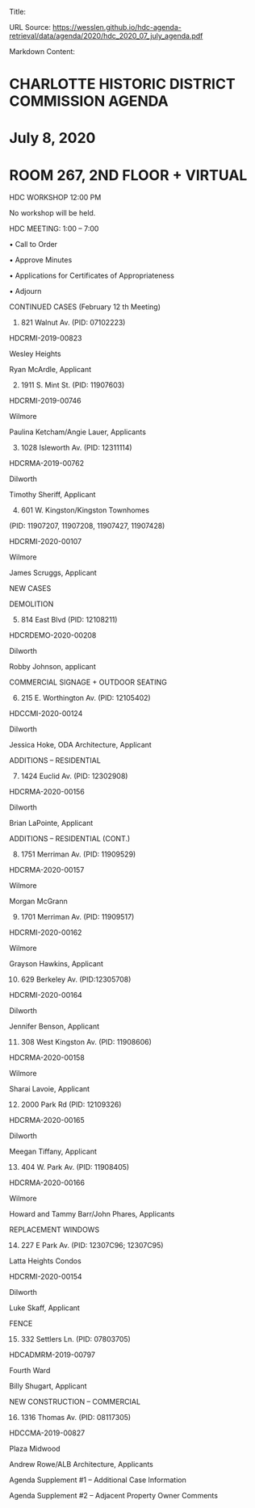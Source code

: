 Title: 

URL Source: https://wesslen.github.io/hdc-agenda-retrieval/data/agenda/2020/hdc_2020_07_july_agenda.pdf

Markdown Content:
# CHARLOTTE HISTORIC DISTRICT COMMISSION AGENDA 

# July 8, 2020 

# ROOM 267, 2ND FLOOR + VIRTUAL 

HDC WORKSHOP 12:00 PM 

No workshop will be held. 

HDC MEETING: 1:00 – 7:00 

• Call to Order 

• Approve Minutes 

• Applications for Certificates of Appropriateness 

• Adjourn 

CONTINUED CASES (February 12 th Meeting) 

1. 821 Walnut Av. (PID: 07102223) 

HDCRMI-2019-00823 

Wesley Heights 

Ryan McArdle, Applicant 

2. 1911 S. Mint St. (PID: 11907603) 

HDCRMI-2019-00746 

Wilmore 

Paulina Ketcham/Angie Lauer, Applicants 

3. 1028 Isleworth Av. (PID: 12311114) 

HDCRMA-2019-00762 

Dilworth 

Timothy Sheriff, Applicant 

4. 601 W. Kingston/Kingston Townhomes 

(PID: 11907207, 11907208, 11907427, 11907428) 

HDCRMI-2020-00107 

Wilmore 

James Scruggs, Applicant 

NEW CASES 

DEMOLITION 

5. 814 East Blvd (PID: 12108211) 

HDCRDEMO-2020-00208 

Dilworth 

Robby Johnson, applicant 

COMMERCIAL SIGNAGE + OUTDOOR SEATING 

6. 215 E. Worthington Av. (PID: 12105402) 

HDCCMI-2020-00124 

Dilworth 

Jessica Hoke, ODA Architecture, Applicant 

ADDITIONS – RESIDENTIAL 

7. 1424 Euclid Av. (PID: 12302908) 

HDCRMA-2020-00156 

Dilworth 

Brian LaPointe, Applicant 

ADDITIONS – RESIDENTIAL (CONT.) 

8. 1751 Merriman Av. (PID: 11909529) 

HDCRMA-2020-00157 

Wilmore 

Morgan McGrann 

9. 1701 Merriman Av. (PID: 11909517) 

HDCRMI-2020-00162 

Wilmore 

Grayson Hawkins, Applicant 

10. 629 Berkeley Av. (PID:12305708) 

HDCRMI-2020-00164 

Dilworth 

Jennifer Benson, Applicant 

11. 308 West Kingston Av. (PID: 11908606) 

HDCRMA-2020-00158 

Wilmore 

Sharai Lavoie, Applicant 

12. 2000 Park Rd (PID: 12109326) 

HDCRMA-2020-00165 

Dilworth 

Meegan Tiffany, Applicant 

13. 404 W. Park Av. (PID: 11908405) 

HDCRMA-2020-00166 

Wilmore 

Howard and Tammy Barr/John Phares, Applicants 

REPLACEMENT WINDOWS 

14. 227 E Park Av. (PID: 12307C96; 12307C95) 

Latta Heights Condos 

HDCRMI-2020-00154 

Dilworth 

Luke Skaff, Applicant 

FENCE 

15. 332 Settlers Ln. (PID: 07803705) 

HDCADMRM-2019-00797 

Fourth Ward 

Billy Shugart, Applicant 

NEW CONSTRUCTION – COMMERCIAL 

16. 1316 Thomas Av. (PID: 08117305) 

HDCCMA-2019-00827 

Plaza Midwood 

Andrew Rowe/ALB Architecture, Applicants 

Agenda Supplement #1 – Additional Case Information 

Agenda Supplement #2 – Adjacent Property Owner Comments
